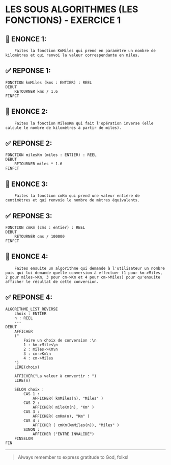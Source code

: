 # LES SOUS ALGORITHMES (LES FONCTIONS) - EXERCICE 1 

## 🌟 ENONCE 1:
```
    Faites la fonction KmMiles qui prend en paramètre un nombre de kilomètres et qui renvoi la valeur correspendante en miles.
```

## ✅ REPONSE 1:

````
FONCTION kmMiles (kms : ENTIER) : REEL
DEBUT
    RETOURNER kms / 1.6
FINFCT
````

## 🌟 ENONCE 2:
```
    Faites la fonction MilesKm qui fait l'opération inverse (elle calcule le nombre de kilomètres à partir de miles).
```

## ✅ REPONSE 2:

````
FONCTION milesKm (miles : ENTIER) : REEL
DEBUT
    RETOURNER miles * 1.6
FINFCT
````

## 🌟 ENONCE 3:
```
    Faites la fonction cmKm qui prend une valeur entière de centimètres et qui renvoie le nombre de mètres équivalents.
```

## ✅ REPONSE 3:

````
FONCTION cmKm (cms : entier) : REEL
DEBUT
    RETOURNER cms / 100000
FINFCT
````

## 🌟 ENONCE 4:
```
    Faites ensuite un algorithme qui demande à l'utilisateur un nombre puis qui lui demande quelle conversion à effectuer (1 pour km->Miles, 2 pour miles->Km, 3 pour cm->Km et 4 pour cm->Miles) pour qu'ensuite afficher le résultat de cette conversion.
```

## ✅ REPONSE 4:

````
ALGORITHME_LIST_REVERSE
    choix : ENTIER
    n : REEL
    ---
DEBUT
    AFFICHER
    (" 
        Faire un choix de conversion :\n
        1 : km->Miles\n
        2 : miles->Km\n
        3 : cm->Km\n
        4 : cm->Miles
    ")
    LIRE(choix)

    AFFICHER("La valeur à convertir : ")
    LIRE(n)

    SELON choix : 
        CAS 1 : 
            AFFICHER( kmMiles(n), "Miles" )
        CAS 2 :
            AFFICHER( mileKm(n), "Km" )
        CAS 3 : 
            AFFICHER( cmKm(n), "Km" )
        CAS 4 :
            AFFICHER ( cmKm(kmMiles(n)), "Miles" ) 
        SINON : 
            AFFICHER ("ENTRE INVALIDE")
    FINSELON
FIN 
````
    
    

--- 

> Always remember to express gratitude to God, folks!